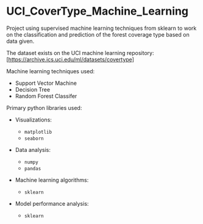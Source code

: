 # UCI_CoverType_Machine_Learning

Project using supervised machine learning techniques from sklearn to work on the classification and prediction of the forest coverage type based on data given.

The dataset exists on the UCI machine learning repository: [https://archive.ics.uci.edu/ml/datasets/covertype]



Machine learning techniques used:
  - Support Vector Machine 
  - Decision Tree
  - Random Forest Classifer

Primary python libraries used:
  - Visualizations:
    - `matplotlib`
    - `seaborn`

  - Data analysis:
    - `numpy`
    - `pandas`

  - Machine learning algorithms:
    - `sklearn`

  - Model performance analysis:
    - `sklearn`
